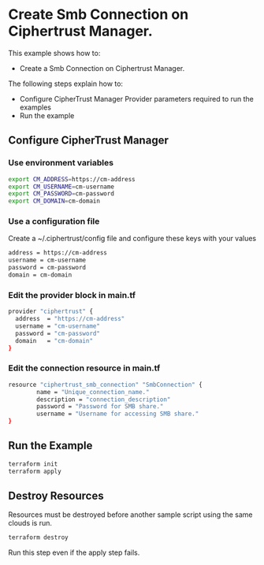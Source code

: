 # Create Smb Connection on Ciphertrust Manager.

This example shows how to:
- Create a Smb Connection on Ciphertrust Manager.

The following steps explain how to:
- Configure CipherTrust Manager Provider parameters required to run the examples
- Run the example

## Configure CipherTrust Manager

### Use environment variables

```bash
export CM_ADDRESS=https://cm-address
export CM_USERNAME=cm-username
export CM_PASSWORD=cm-password
export CM_DOMAIN=cm-domain
```
### Use a configuration file

Create a ~/.ciphertrust/config file and configure these keys with your values

```bash
address = https://cm-address
username = cm-username
password = cm-password
domain = cm-domain
```

### Edit the provider block in main.tf

```bash
provider "ciphertrust" {
  address  = "https://cm-address"
  username = "cm-username"
  password = "cm-password"
  domain   = "cm-domain"
}
```


### Edit the connection resource in main.tf

```bash
resource "ciphertrust_smb_connection" "SmbConnection" {
        name = "Unique_connection_name."
        description = "connection_description"
        password = "Password for SMB share."
        username = "Username for accessing SMB share."
}
```

## Run the Example

```bash
terraform init
terraform apply
```

## Destroy Resources

Resources must be destroyed before another sample script using the same clouds is run.

```bash
terraform destroy
```
Run this step even if the apply step fails.